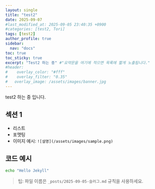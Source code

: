 ```yaml
---
layout: single
title: "test2"
date: 2025-09-07
#last_modified_at: 2025-09-05 23:40:35 +0900
#categories: [test2, Tori]
tags: [test2]
author_profile: true
sidebar:
  nav: "docs" 
toc: true
toc_sticky: true
excerpt: "Test2 하는 중" #"요약문을 여기에 적으면 목록에 짧게 노출됩니다."
#header:
#    overlay_color: "#fff"
#    overlay_filter: "0.35"
#   overlay_image: /assets/images/banner.jpg
---
```


test2 하는 중 입니다. <!-- more -->

## 섹션 1
- 리스트
- 포맷팅
- 이미지 예시: `![설명](/assets/images/sample.png)`

## 코드 예시
```bash
echo "Hello Jekyll"
```

> 팁: 파일 이름은 `_posts/2025-09-05-슬러그.md` 규칙을 사용하세요.
